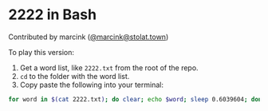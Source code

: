 # 2222 in Bash

Contributed by marcink ([@marcink@stolat.town](https://stolat.town/@marcink))

To play this version:
1. Get a word list, like `2222.txt` from the root of the repo.
2. `cd` to the folder with the word list.
3. Copy paste the following into your terminal:

```bash
for word in $(cat 2222.txt); do clear; echo $word; sleep 0.6039604; done
```
